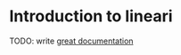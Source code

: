 # Introduction to lineari

TODO: write [great documentation](http://jacobian.org/writing/what-to-write/)
